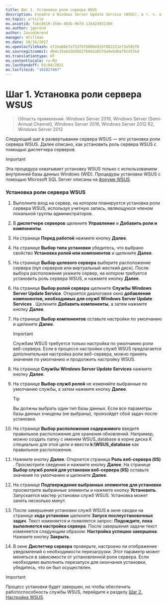 ```yaml
---
title: Шаг 1. Установка роли сервера WSUS
description: Узнайте о Windows Server Update Service (WSUS), в т. ч. о том, как установить роль сервера с помощью диспетчера серверов.
ms.topic: article
ms.assetid: fabc8619-350e-403b-96f8-116424931300
ms.author: jgerend
author: JasonGerend
manager: mtillman
ms.date: 10/16/2017
ms.openlocfilehash: e72ea68e7a753f678006e819f082221e73e502f6
ms.sourcegitcommit: db4c35ebe56d561768d2a657da9e6d6a791457bd
ms.translationtype: HT
ms.contentlocale: ru-RU
ms.lasthandoff: 03/04/2021
ms.locfileid: "101827467"
---
```

# <a name="step-1-install-the-wsus-server-role"></a>Шаг 1. Установка роли сервера WSUS

>Область применения. Windows Server 2019, Windows Server (Semi-Annual Channel), Windows Server 2016, Windows Server 2012 R2, Windows Server 2012

Следующий шаг в развертывании сервера WSUS — это установка роли сервера WSUS. Далее описано, как установить роль сервера WSUS с помощью диспетчера серверов.

> [!IMPORTANT]
> Эта процедура охватывает установку WSUS только с использованием внутренней базы данных Windows (WID). Процедуры установки WSUS с помощью Microsoft SQL Server описаны на [форуме WSUS](/answers/topics/windows-server-update-services.html).

### <a name="to-install-the-wsus-server-role"></a>Установка роли сервера WSUS

1.  Выполните вход на сервер, на котором планируется установка роли сервера WSUS, используя учетную запись, являющуюся членом локальной группы администраторов.

2.  В **диспетчере серверов** щелкните **Управление** и **Добавить роли и компоненты**.

3.  На странице **Перед работой** нажмите кнопку **Далее**.

4.  На странице **Выбор типа установки** убедитесь, что выбрано свойство **Установка ролей или компонентов** и щелкните **Далее**.

5.  На странице **Выбор целевого сервера** выберите расположение сервера (пул серверов или виртуальный жесткий диск). После выбора расположения укажите сервер, на котором требуется установить роль сервера WSUS, и нажмите кнопку **Далее**.

6.  На странице **Выбор ролей сервера** щелкните **Службы Windows Server Update Service**.  Откроется диалоговое окно **добавления компонентов, необходимых для служб Windows Server Update Services** . Щелкните **Добавить компоненты**, а затем нажмите кнопку **Далее**.

7.  На странице **Выбор компонентов** оставьте настройки по умолчанию и щелкните **Далее**.

    > [!IMPORTANT]
    > Службам WSUS требуется только настройка по умолчанию роли веб-сервера. Если в процессе настройки служб WSUS предлагается дополнительная настройка роли веб-сервера, можно принять значения по умолчанию и продолжить настройку WSUS.

8.  На странице **Службы Windows Server Update Services** нажмите кнопку **Далее**.

9. На странице **Выбор служб ролей** не изменяйте выбранные по умолчанию службы, а затем нажмите кнопку **Далее**.

    > [!TIP]
    > Вы должны выбрать один тип базы данных. Если все параметры базы данных очищены (не выбраны), произойдет сбой задач после установки.

10. На странице **Выбор расположения содержимого** введите правильное расположение для хранения обновлений. Например, можно создать папку с именем WSUS_database в корне диска K специально для этой цели и ввести **k:\WSUS_database** как правильное расположение.

11. Нажмите кнопку **Далее**. Откроется страница **Роль веб-сервера (IIS)** . Просмотрите сведения и нажмите кнопку **Далее**. На странице **Выбор служб ролей для установки веб-сервера (IIS)** оставьте значения по умолчанию и щелкните **Далее**.

12. На странице **Подтверждение выбранных элементов для установки** просмотрите выбранные элементы и нажмите кнопку **Установить**. Запускается мастер установки служб WSUS. Установка может занять несколько минут.

13. После завершения установки служб WSUS в окне сводки на странице **хода установки** щелкните **Запуск послеустановочных задач**. Текст изменяется и появляется запрос: **Подождите, пока выполняется настройка сервера**. После завершения задачи текст изменяется следующим образом: **Настройка успешно завершена**. Нажмите кнопку **Закрыть**.

14. В окне **Диспетчер сервера** проверьте, настроено ли отображение уведомлений о необходимости перезагрузки. Этот параметр может меняться в зависимости от установленной роли сервера. Если необходимо выполнить перезапуск для окончания установки, убедитесь, что он был осуществлен.

> [!IMPORTANT]
> Процесс установки будет завершен, но чтобы обеспечить работоспособность службы WSUS, перейдите к разделу [Шаг 2. Настройка WSUS](2-configure-wsus.md).